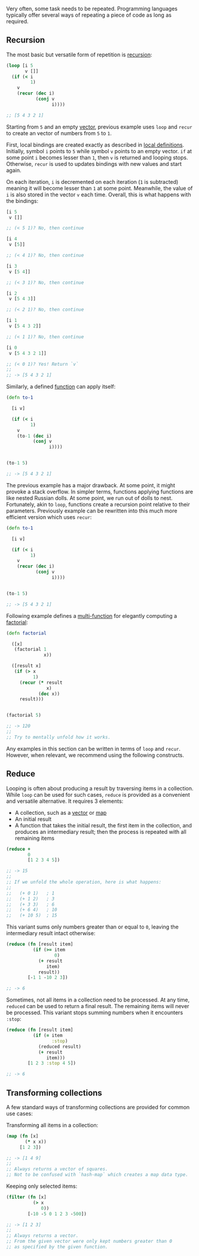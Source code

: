 Very often, some task needs to be repeated. Programming languages typically offer several ways of repeating a piece of code as long as required.


## Recursion

The most basic but versatile form of repetition is [recursion](https://en.wikipedia.org/wiki/Recursion):

```clojure
(loop [i 5
       v []]
  (if (< i
         1)
    v
    (recur (dec i)
           (conj v
                 i))))

;; [5 4 3 2 1]
```

Starting from `5` and an empty [vector](/cvm/data-types/vector), previous example uses `loop` and `recur` to create an vector of numbers
from `5` to `1`.

First, local bindings are created exactly as described in [local definitions](/cvm/definitions?section=Local%20definitions). Initially, symbol
`i` points to `5` while symbol `v` points to an empty vector. `if` at some point `i` becomes lesser than `1`, then `v` is returned and looping
stops. Otherwise, `recur` is used to updates bindings with new values and start again.

On each iteration, `i` is decremented on each iteration (`1` is subtracted) meaning it will become lesser than `1` at some point. Meanwhile,
the value of `i` is also stored in the vector `v` each time. Overall, this is what happens with the bindings:

```clojure
[i 5
 v []]

;; (< 5 1)? No, then continue

[i 4
 v [5]]

;; (< 4 1)? No, then continue

[i 3
 v [5 4]]

;; (< 3 1)? No, then continue

[i 2
 v [5 4 3]]

;; (< 2 1)? No, then continue

[i 1
 v [5 4 3 2]]

;; (< 1 1)? No, then continue

[i 0
 v [5 4 3 2 1]]

;; (< 0 1)? Yes! Return `v`
;;
;; -> [5 4 3 2 1]
```

Similarly, a defined [function](/cvm/functions) can apply itself:

```clojure
(defn to-1

  [i v]

  (if (< i
         1)
    v
    (to-1 (dec i)
          (conj v
                i))))


(to-1 5)

;; -> [5 4 3 2 1]
```

The previous example has a major drawback. At some point, it might provoke a stack overflow. In simpler terms, functions applying functions are like nested Russian dolls.
At some point, we run out of dolls to nest. Fortunately, akin to `loop`, functions create a recursion point relative to their parameters. Previously example can
be rewritten into this much more efficient version which uses `recur`:

```clojure
(defn to-1

  [i v]

  (if (< i
         1)
    v
    (recur (dec i)
           (conj v
                 i))))


(to-1 5)

;; -> [5 4 3 2 1]
```

Following example defines a [multi-function](/cvm/functions) for elegantly computing a [factorial](https://en.wikipedia.org/wiki/Factorial):

```clojure
(defn factorial

  ([x]
   (factorial 1
              x))

  ([result x]
   (if (> x
          1)
     (recur (* result
               x)
            (dec x))
     result)))


(factorial 5)

;; -> 120
;;
;; Try to mentally unfold how it works.
```

Any examples in this section can be written in terms of `loop` and `recur`. However, when relevant, we recommend using the following constructs.


## Reduce

Looping is often about producing a result by traversing items in a collection. While `loop` can be used for such cases, `reduce` is provided as a convenient
and versatile alternative. It requires 3 elements:

- A collection, such as a [vector](/cvm/data-types/vector) or [map](/cvm/data-types/map)
- An initial result
- A function that takes the initial result, the first item in the collection, and produces an intermediary result; then the process is repeated with all remaining items

```clojure
(reduce +
        0
        [1 2 3 4 5])

;; -> 15
;;
;; If we unfold the whole operation, here is what happens:
;;
;;   (+ 0 1)   ; 1
;;   (+ 1 2)   ; 3
;;   (+ 3 3)   ; 6
;;   (+ 6 4)   ; 10
;;   (+ 10 5)  ; 15
```

This variant sums only numbers greater than or equal to `0`, leaving the intermediary result intact otherwise:

```clojure
(reduce (fn [result item]
          (if (>= item
                  0)
            (+ result
               item)
            result))
        [-1 1 -10 2 3])

;; -> 6
```

Sometimes, not all items in a collection need to be processed. At any time, `reduced` can be used to return a final result. The remaining items will never be processed.
This variant stops summing numbers when it encounters `:stop`:

```clojure
(reduce (fn [result item]
          (if (= item
                 :stop)
            (reduced result)
            (+ result
               item)))
        [1 2 3 :stop 4 5])

;; -> 6
```


## Transforming collections

A few standard ways of transforming collections are provided for common use cases:

Transforming all items in a collection:

```clojure
(map (fn [x]
       (* x x))
     [1 2 3])

;; -> [1 4 9]
;;
;; Always returns a vector of squares.
;; Not to be confused with `hash-map` which creates a map data type.
```

Keeping only selected items:

```clojure
(filter (fn [x]
          (> x
             0))
        [-10 -5 0 1 2 3 -500])

;; -> [1 2 3]
;;
;; Always returns a vector.
;; From the given vector were only kept numbers greater than 0
;; as specified by the given function.
```
